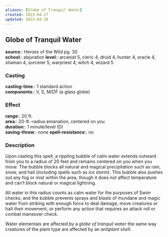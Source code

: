 ```yaml
---
aliases: [Globe of Tranquil Water]
created: 2023-04-27
updated: 2023-04-28
---
```


## Globe of Tranquil Water

**source**:: Heroes of the Wild pg. 30  
**school**:: abjuration
**level**:: arcanist 5, cleric 4, druid 4, hunter 4, oracle 4, shaman 4, sorcerer 5, warpriest 4, witch 4, wizard 5

### Casting

**casting-time**:: 1 standard action  
**components**:: V, S, M/DF (a glass globe)

### Effect

**range**:: 20 ft.  
**area**:: 20-ft.-radius emanation, centered on you  
**duration**:: 1 minute/level (D)  
**saving-throw**:: none
**spell-resistance**:: no

### Description

Upon casting this spell, a rippling bubble of calm water extends outward from you to a radius of 20 feet and remains centered on you when you move. The bubble blocks all natural and magical precipitation such as rain, snow, and hail (including spells such as *ice storm*). This bubble also pushes out any fog or mist within the area, though it does not affect temperature and can’t block natural or magical lightning.  
  
All water in this radius counts as calm water for the purposes of Swim checks, and the bubble prevents sprays and blasts of mundane and magic water from striking with enough force to deal damage, move creatures or halt their movement, or perform any action that requires an attack roll or combat maneuver check.  
  
Water elementals are affected by a *globe of tranquil water* the same way creatures of the plant type are affected by an *antiplant shell*.
